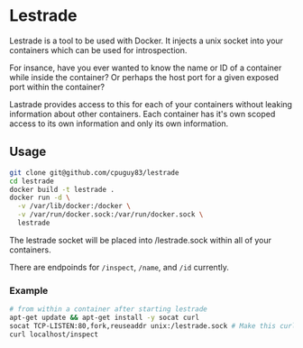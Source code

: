 # Lestrade

Lestrade is a tool to be used with Docker.
It injects a unix socket into your containers which can be used for
introspection.

For insance, have you ever wanted to know the name or ID of a container while
inside the container?
Or perhaps the host port for a given exposed port within the container?

Lastrade provides access to this for each of your containers without leaking
information about other containers.
Each container has it's own scoped access to its own information and only its
own information.

## Usage
```bash
git clone git@github.com/cpuguy83/lestrade
cd lestrade
docker build -t lestrade .
docker run -d \
  -v /var/lib/docker:/docker \
  -v /var/run/docker.sock:/var/run/docker.sock \
  lestrade
```

The lestrade socket will be placed into /lestrade.sock within all of your
containers.

There are endpoinds for `/inspect`, `/name`, and `/id` currently.

### Example
```bash
# from within a container after starting lestrade
apt-get update && apt-get install -y socat curl
socat TCP-LISTEN:80,fork,reuseaddr unix:/lestrade.sock # Make this curlable
curl localhost/inspect
```

